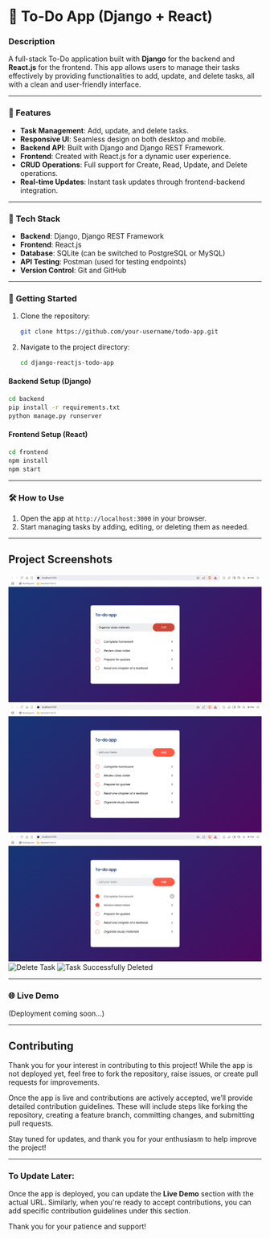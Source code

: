 # 📝 To-Do App (Django + React)

### Description
A full-stack To-Do application built with **Django** for the backend and **React.js** for the frontend. This app allows users to manage their tasks effectively by providing functionalities to add, update, and delete tasks, all with a clean and user-friendly interface.

---

### 🚀 Features
- **Task Management**: Add, update, and delete tasks.
- **Responsive UI**: Seamless design on both desktop and mobile.
- **Backend API**: Built with Django and Django REST Framework.
- **Frontend**: Created with React.js for a dynamic user experience.
- **CRUD Operations**: Full support for Create, Read, Update, and Delete operations.
- **Real-time Updates**: Instant task updates through frontend-backend integration.

---

### 🔧 **Tech Stack**
- **Backend**: Django, Django REST Framework
- **Frontend**: React.js
- **Database**: SQLite (can be switched to PostgreSQL or MySQL)
- **API Testing**: Postman (used for testing endpoints)
- **Version Control**: Git and GitHub

---

### 📖 **Getting Started**
1. Clone the repository:
   ```bash
   git clone https://github.com/your-username/todo-app.git
   ```
2. Navigate to the project directory:
   ```bash
   cd django-reactjs-todo-app
   ```

#### **Backend Setup (Django)**
```bash
cd backend
pip install -r requirements.txt
python manage.py runserver
```

#### **Frontend Setup (React)**
```bash
cd frontend
npm install
npm start
```

---

### 🛠 **How to Use**
1. Open the app at `http://localhost:3000` in your browser.
2. Start managing tasks by adding, editing, or deleting them as needed.

---

## Project Screenshots 
![Add Task](https://github.com/dalvianiket10/django-reactjs-todo-app/blob/05ef2040faa7d2d0a4cc70628dd0ace20d26886c/Project%20Screenshots/Add%20Task.png)
![Task Successfully Added](https://github.com/dalvianiket10/django-reactjs-todo-app/blob/ce6cb2abe6185c327c3ba84a3e5d8b5595c61ae8/Project%20Screenshots/Task%20Added%20Successfully.png)
![Complete Task/Mark Task](https://github.com/dalvianiket10/django-reactjs-todo-app/blob/e06aa30c1aee3de1c2f2e35cfe75dcf8ee6230b7/Project%20Screenshots/Complete%20Task.png)
![Delete Task]()
![Task Successfully Deleted]()

---

### 🌐 **Live Demo**
(Deployment coming soon...)


---

## Contributing

Thank you for your interest in contributing to this project! While the app is not deployed yet, feel free to fork the repository, raise issues, or create pull requests for improvements.

Once the app is live and contributions are actively accepted, we’ll provide detailed contribution guidelines. These will include steps like forking the repository, creating a feature branch, committing changes, and submitting pull requests.

Stay tuned for updates, and thank you for your enthusiasm to help improve the project!

---
### **To Update Later:**
Once the app is deployed, you can update the **Live Demo** section with the actual URL. Similarly, when you're ready to accept contributions, you can add specific contribution guidelines under this section.

Thank you for your patience and support!
